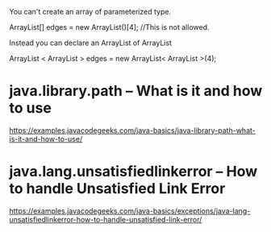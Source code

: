 You can't create an array of parameterized type.

ArrayList<Integer>[] edges = new ArrayList<Integer>()[4]; //This is not allowed.

Instead you can declare an ArrayList of ArrayList<Integer>

ArrayList < ArrayList<Integer> > edges = new ArrayList< ArrayList<Integer> >(4);
  
  # java.library.path – What is it and how to use
  
  https://examples.javacodegeeks.com/java-basics/java-library-path-what-is-it-and-how-to-use/
  
  # java.lang.unsatisfiedlinkerror – How to handle Unsatisfied Link Error
  
  https://examples.javacodegeeks.com/java-basics/exceptions/java-lang-unsatisfiedlinkerror-how-to-handle-unsatisfied-link-error/
